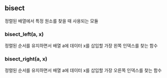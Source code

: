 ## bisect

정렬된 배열에서 특정 원소를 찾을 때 사용되는 모듈

### bisect_left(a, x)

정렬된 순서를 유지하면서 배열 a에 데이터 x를 삽입할 가장 왼쪽 인덱스를 찾는 함수

### bisect_right(a, x)

정렬된 순서를 유지하면서 배열 a에 데이터 x를 삽입할 가장 오른쪽 인덱스를 찾는 함수
